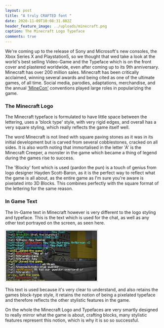 ```yaml
---
layout: post
title: "A truly CRAFTED font "
date: 2020-11-09T10:08:31.802Z
header_feature_image: ../uploads/minecraft.png
caption: The Minecraft Logo Typeface
comments: true
---
```

We're coming up to the release of Sony and Microsoft's new consoles, the Xbox Series X and Playstation5, so we thought that wed take a look at the world's best selling Video-Game and the Typeface which is on the front cover and plastered worldwide, even after coming up to its 9th anniversary. Minecraft has over 200 million sales. Minecraft has been critically acclaimed, winning several awards and being cited as one of the ultimate games, of all time[](https://en.wikipedia.org/wiki/Greatest_video_games_of_all_time "Greatest video games of all time"). Social media, parodies, adaptations, merchandise, and the annual ['MineCon'](https://en.wikipedia.org/wiki/MineCon "MineCon") conventions played large roles in popularizing the game. 

### The Minecraft Logo

The Minecraft typeface is formulated to have little space between the lettering, uses a 'block type' style, with very rigid edges, and overall has a very square styling, which really reflects the game itself well. 

The word Minecraft is not lined with square paving stones as it was in its initial development but is carved from several cobblestones, cracked on all sides. It is also worth noting that immortalised in the letter 'A' is the Minecraft Creeper, a monster in the game which became a thing of legend during the games rise to success.

The 'Blocky' font which is used (pardon the pun) is a touch of genius from logo designer Hayden Scott-Baron, as it is the perfect way to reflect what the game is all about, as the entire game as I'm sure you're aware is pixelated into 3D Blocks. This combines perfectly with the square format of the lettering for the same reason.

### In Game Text

The In-Game text in Minecraft however is very different to the logo styling and typeface. This is the text which is used for the chat, as well as any other text portrayed on the screen, as seen here.

![](../uploads/images.jpeg "Minecraft In Game Chat ")

This text is used because it's very clear to understand, and also retains the games block-type style, it retains the notion of being a pixelated typeface and therefore reflects the other stylistic features in the game.

On the whole the Minecraft Logo and Typefaces are very smartly designed to really mirror what the game is about, crafting blocks, many stylistic features represent this notion, which is why it is so so successful.